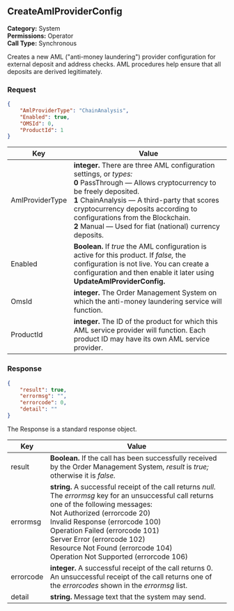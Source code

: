 ## CreateAmlProviderConfig

**Category:** System<br />**Permissions:** Operator<br />**Call Type:** Synchronous

Creates a new AML ("anti-money laundering") provider configuration for external deposit and address checks. AML procedures help ensure that all deposits are derived legitimately.

### Request

```json
{
    "AmlProviderType": "ChainAnalysis",
    "Enabled": true,
    "OMSId": 0,
    "ProductId": 1
}
```

| Key             | Value                                                        |
| --------------- | ------------------------------------------------------------ |
| AmlProviderType | **integer.** There are three AML configuration settings, or *types:*<br />**0** PassThrough &mdash; Allows cryptocurrency to be freely deposited.<br />**1** ChainAnalysis &mdash; A third-party that scores cryptocurrency deposits according to configurations from the Blockchain.<br />**2** Manual &mdash; Used for fiat (national) currency deposits. |
| Enabled         | **Boolean.** If *true* the AML configuration is active for this product. If *false,* the configuration is not live. You can create a configuration and then enable it later using **UpdateAmlProviderConfig.** |
| OmsId           | **integer.** The Order Management System on which the anti-money laundering service will function. |
| ProductId       | **integer.** The ID of the product for which this AML service provider will function. Each product ID may have its own AML service provider. |


### Response

```json
{
    "result": true,
    "errormsg": "",
    "errorcode": 0,
    "detail": ""
}
```
The Response is a standard response object.

| Key       | Value                                                        |
| --------- | ------------------------------------------------------------ |
| result    | **Boolean.** If the call has been successfully received by the Order Management System, *result* is *true;* otherwise it is *false.* |
| errormsg  | **string.** A successful receipt of the call returns *null.* The *errormsg* key for an unsuccessful call returns one of the following messages:<br />Not Authorized (errorcode 20)<br />Invalid Response (errorcode 100)<br />Operation Failed (errorcode 101)<br />Server Error (errorcode 102)<br />Resource Not Found (errorcode 104)<br />Operation Not Supported (errorcode 106) |
| errorcode | **integer.** A successful receipt of the call returns 0. An unsuccessful receipt of the call returns one of the *errorcodes* shown in the *errormsg* list. |
| detail    | **string.** Message text that the system may send.           |
